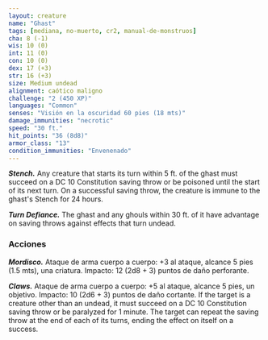 ```yaml
---
layout: creature
name: "Ghast"
tags: [mediana, no-muerto, cr2, manual-de-monstruos]
cha: 8 (-1)
wis: 10 (0)
int: 11 (0)
con: 10 (0)
dex: 17 (+3)
str: 16 (+3)
size: Medium undead
alignment: caótico maligno
challenge: "2 (450 XP)"
languages: "Common"
senses: "Visión en la oscuridad 60 pies (18 mts)"
damage_immunities: "necrotic"
speed: "30 ft."
hit_points: "36 (8d8)"
armor_class: "13"
condition_immunities: "Envenenado"
---
```


***Stench.*** Any creature that starts its turn within 5 ft. of the ghast must succeed on a DC 10 Constitution saving throw or be poisoned until the start of its next turn. On a successful saving throw, the creature is immune to the ghast's Stench for 24 hours.

***Turn Defiance.*** The ghast and any ghouls within 30 ft. of it have advantage on saving throws against effects that turn undead.

### Acciones

***Mordisco.*** Ataque de arma cuerpo a cuerpo: +3 al ataque, alcance 5 pies (1.5 mts), una criatura. Impacto: 12 (2d8 + 3) puntos de daño perforante.

***Claws.*** Ataque de arma cuerpo a cuerpo: +5 al ataque, alcance 5 pies, un objetivo. Impacto: 10 (2d6 + 3) puntos de daño cortante. If the target is a creature other than an undead, it must succeed on a DC 10 Constitution saving throw or be paralyzed for 1 minute. The target can repeat the saving throw at the end of each of its turns, ending the effect on itself on a success.